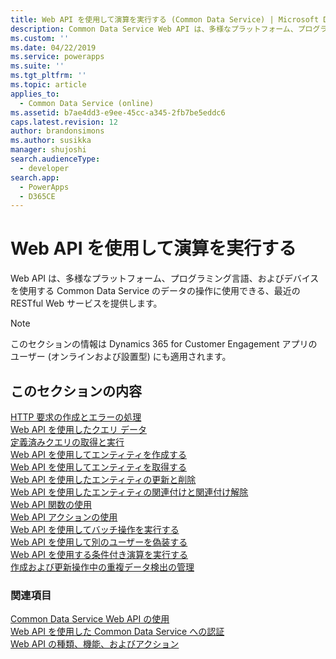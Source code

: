 ```yaml
---
title: Web API を使用して演算を実行する (Common Data Service) | Microsoft Docs
description: Common Data Service Web API は、多様なプラットフォーム、プログラミング言語、およびデバイスを使用する Common Data Service のデータの操作に使用できる、最近の RESTful Web サービスを提供します。 Web API を使用して実行可能な演算について説明します。
ms.custom: ''
ms.date: 04/22/2019
ms.service: powerapps
ms.suite: ''
ms.tgt_pltfrm: ''
ms.topic: article
applies_to:
  - Common Data Service (online)
ms.assetid: b7ae4dd3-e9ee-45cc-a345-2fb7be5eddc6
caps.latest.revision: 12
author: brandonsimons
ms.author: susikka
manager: shujoshi
search.audienceType:
  - developer
search.app:
  - PowerApps
  - D365CE
---
```

# <a name="perform-operations-using-the-web-api"></a>Web API を使用して演算を実行する

Web API は、多様なプラットフォーム、プログラミング言語、およびデバイスを使用する Common Data Service のデータの操作に使用できる、最近の RESTful Web サービスを提供します。

> [!NOTE]
> このセクションの情報は Dynamics 365 for Customer Engagement アプリのユーザー (オンラインおよび設置型) にも適用されます。 


## <a name="in-this-section"></a>このセクションの内容

[HTTP 要求の作成とエラーの処理](compose-http-requests-handle-errors.md)<br />
[Web API を使用したクエリ データ](query-data-web-api.md)<br />
[定義済みクエリの取得と実行](retrieve-and-execute-predefined-queries.md)<br />
[Web API を使用してエンティティを作成する](create-entity-web-api.md)<br />
[Web API を使用してエンティティを取得する](retrieve-entity-using-web-api.md)<br />
[Web API を使用したエンティティの更新と削除](update-delete-entities-using-web-api.md)<br />
[Web API を使用したエンティティの関連付けと関連付け解除](associate-disassociate-entities-using-web-api.md)<br />
[Web API 関数の使用](use-web-api-functions.md)<br />
[Web API アクションの使用](use-web-api-actions.md)<br />
[Web API を使用してバッチ操作を実行する](execute-batch-operations-using-web-api.md)<br />
[Web API を使用して別のユーザーを偽装する](impersonate-another-user-web-api.md)<br />
[Web API を使用する条件付き演算を実行する](perform-conditional-operations-using-web-api.md)<br />
[作成および更新操作中の重複データ検出の管理](manage-duplicate-detection-create-update.md)<br />

### <a name="see-also"></a>関連項目

[Common Data Service Web API の使用](overview.md)<br />
[Web API を使用した Common Data Service への認証](authenticate-web-api.md)<br />
[Web API の種類、機能、およびアクション](web-api-types-operations.md)
